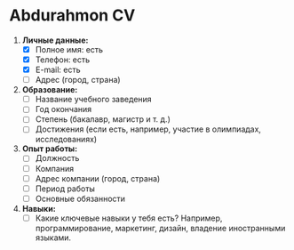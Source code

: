 # Abdurahmon CV
1. **Личные данные:**  
   - [x] Полное имя: есть
   - [x] Телефон: есть
   - [x] E-mail: есть
   - [ ] Адрес (город, страна)

2. **Образование:**  
   - [ ] Название учебного заведения  
   - [ ] Год окончания  
   - [ ] Степень (бакалавр, магистр и т. д.)  
   - [ ] Достижения (если есть, например, участие в олимпиадах, исследованиях)  

3. **Опыт работы:**  
   - [ ] Должность  
   - [ ] Компания  
   - [ ] Адрес компании (город, страна)  
   - [ ] Период работы  
   - [ ] Основные обязанности  

4. **Навыки:**  
   - [ ] Какие ключевые навыки у тебя есть? Например, программирование, маркетинг, дизайн, владение иностранными языками.  

